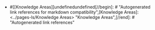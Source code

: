 - #[[Knowledge Areas]]undefinedundefined[//begin]: # "Autogenerated link references for markdown compatibility",[Knowledge Areas]: <../pages-ls/Knowledge Areas> "Knowledge Areas",[//end]: # "Autogenerated link references"